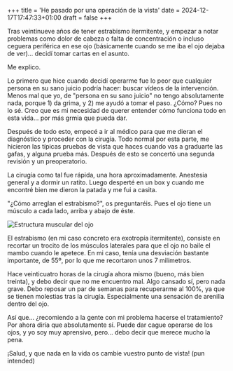 +++
title = 'He pasado por una operación de la vista'
date = 2024-12-17T17:47:33+01:00
draft = false
+++

Tras veintinueve años de tener estrabismo itermitente, y empezar a notar problemas como dolor de cabeza o falta de concentración o incluso ceguera periférica en ese ojo (básicamente cuando se me iba el ojo dejaba de ver)... decidí tomar cartas en el asunto.

Me explico.

Lo primero que hice cuando decidí operarme fue lo peor que cualquier persona en su sano juicio podría hacer: buscar vídeos de la intervención.
Menos mal que yo, de "persona en su sano juicio" no tengo absolutamente nada, porque 1) da grima, y 2) me ayudó a tomar el paso. ¿Cómo? Pues no lo sé. Creo que es mi necesidad de querer entender cómo funciona todo en esta vida... por más grmia que pueda dar.

Después de todo esto, empecé a ir al médico para que me dieran el diagnóstico y proceder con la cirugía. Todo normal por esta parte, me hicieron las típicas pruebas de vista que haces cuando vas a graduarte las gafas, y alguna prueba más. Después de esto se concertó una segunda revisión y un preoperatorio.

La cirugía como tal fue rápida, una hora aproximadamente. Anestesia general y a dormir un ratito. Luego desperté en un box y cuando me encontré bien me dieron la patada y me fui a casita.

"¿Cómo arreglan el estrabismo?", os preguntaréis. Pues el ojo tiene un músculo a cada lado, arriba y abajo de éste.

![Estructura muscular del ojo](/images/the-muscles-of-the-eye.jpg)

El estrabismo (en mi caso concreto era exotropía itermitente), consiste en recortar un trocito de los músculos laterales para que el ojo no baile el mambo cuando le apetece. En mi caso, tenía una desviación bastante importante, de 55º, por lo que me recortaron unos 7 milímetros.

Hace veinticuatro horas de la cirugía ahora mismo (bueno, más bien treinta), y debo decir que no me encuentro mal. Algo cansado sí, pero nada grave. Debo reposar un par de semanas para recuperarme al 100%, ya que se tienen molestias tras la cirugía. Especialmente una sensación de arenilla dentro del ojo.

Así que... ¿recomiendo a la gente con mi problema hacerse el tratamiento? Por ahora diría que absolutamente sí. Puede dar cague operarse de los ojos, y yo soy muy aprensivo, pero... debo decir que merece mucho la pena.

¡Salud, y que nada en la vida os cambie vuestro punto de vista! (pun intended)
